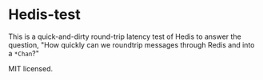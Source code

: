 # Hedis-test

This is a quick-and-dirty round-trip latency test of Hedis to answer the question, "How quickly can we roundtrip messages through Redis and into a `*Chan`?"

MIT licensed.

